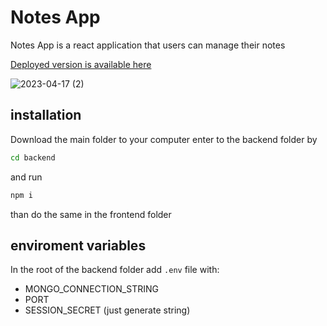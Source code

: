 # Notes App

Notes App is a react application that users can manage their notes 

[Deployed version is available here](https://liav-notes-app.onrender.com/) 


![2023-04-17 (2)](https://user-images.githubusercontent.com/91670629/232430649-a2a93e42-a4b9-4712-a337-bc367eb3d88b.png)


## installation 

Download the main folder to your computer
enter to  the backend folder by

```bash
cd backend
```

and run 

```bash
npm i
```

than do the same in the frontend folder

## enviroment variables

In the root of the backend folder add `.env` file with:
* MONGO_CONNECTION_STRING 
* PORT
* SESSION_SECRET (just generate string)
